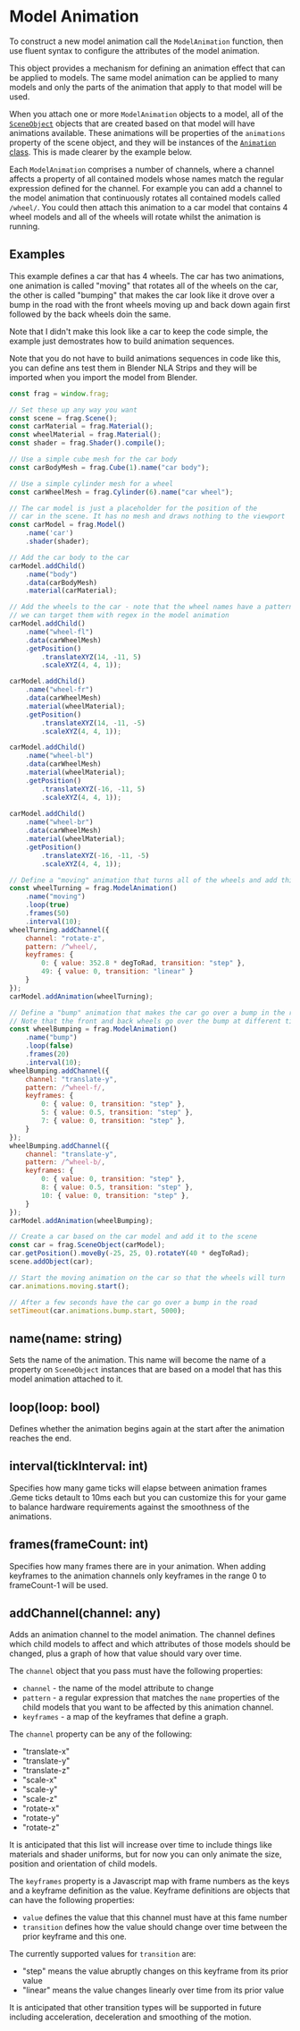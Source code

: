 # Model Animation
To construct a new model animation call the `ModelAnimation` function,
then use fluent syntax to configure the attributes of the model animation.

This object provides a mechanism for defining an animation effect that
can be applied to models. The same model animation can be applied to
many models and only the parts of the animation that apply to that
model will be used.

When you attach one or more `ModelAnimation` objects to a model, all of the
[`SceneObject`](scene-object.md) objects that are created based on that model 
will have animations available. These animations will be properties of 
the `animations` property of the scene object, and they will be instances of the 
[`Animation` class](animation.md). This is made clearer by the example below.

Each `ModelAnimation` comprises a number of channels, where a channel affects
a property of all contained models whose names match the regular expression
defined for the channel. For example you can add a channel to the model animation
that continuously rotates all contained models called `/wheel/`. You could then
attach this animation to a car model that contains 4 wheel models and all of the
wheels will rotate whilst the animation is running.

## Examples
This example defines a car that has 4 wheels. The car has two animations, one
animation is called "moving" that rotates all of the wheels on the car, the
other is called "bumping" that makes the car look like it drove over a bump
in the road with the front wheels moving up and back down again first followed 
by the back wheels doin the same.

Note that I didn't make this look like a car to keep the code simple, the example
just demostrates how to build animation sequences.

Note that you do not have to build animations sequences in code like this, you
can define ans test them in Blender NLA Strips and they will be imported when
you import the model from Blender.

```javascript
const frag = window.frag;

// Set these up any way you want
const scene = frag.Scene();
const carMaterial = frag.Material();
const wheelMaterial = frag.Material();
const shader = frag.Shader().compile();

// Use a simple cube mesh for the car body
const carBodyMesh = frag.Cube(1).name("car body");

// Use a simple cylinder mesh for a wheel
const carWheelMesh = frag.Cylinder(6).name("car wheel");

// The car model is just a placeholder for the position of the
// car in the scene. It has no mesh and draws nothing to the viewport
const carModel = frag.Model()
    .name('car')
    .shader(shader);

// Add the car body to the car
carModel.addChild()
    .name("body")
    .data(carBodyMesh)
    .material(carMaterial);

// Add the wheels to the car - note that the wheel names have a pattern so that
// we can target them with regex in the model animation
carModel.addChild()
    .name("wheel-fl")
    .data(carWheelMesh)
    .getPosition()
        .translateXYZ(14, -11, 5)
        .scaleXYZ(4, 4, 1));

carModel.addChild()
    .name("wheel-fr")
    .data(carWheelMesh)
    .material(wheelMaterial);
    .getPosition()
        .translateXYZ(14, -11, -5)
        .scaleXYZ(4, 4, 1));

carModel.addChild()
    .name("wheel-bl")
    .data(carWheelMesh)
    .material(wheelMaterial);
    .getPosition()
        .translateXYZ(-16, -11, 5)
        .scaleXYZ(4, 4, 1));
        
carModel.addChild()
    .name("wheel-br")
    .data(carWheelMesh)
    .material(wheelMaterial);
    .getPosition()
        .translateXYZ(-16, -11, -5)
        .scaleXYZ(4, 4, 1));

// Define a "moving" animation that turns all of the wheels and add this to the car model
const wheelTurning = frag.ModelAnimation()
    .name("moving")
    .loop(true)
    .frames(50)
    .interval(10);
wheelTurning.addChannel({
    channel: "rotate-z",
    pattern: /^wheel/,
    keyframes: {
        0: { value: 352.8 * degToRad, transition: "step" },
        49: { value: 0, transition: "linear" }
    }
});
carModel.addAnimation(wheelTurning);

// Define a "bump" animation that makes the car go over a bump in the road
// Note that the front and back wheels go over the bump at different times
const wheelBumping = frag.ModelAnimation()
    .name("bump")
    .loop(false)
    .frames(20)
    .interval(10);
wheelBumping.addChannel({
    channel: "translate-y",
    pattern: /^wheel-f/,
    keyframes: {
        0: { value: 0, transition: "step" },
        5: { value: 0.5, transition: "step" },
        7: { value: 0, transition: "step" },
    }
});
wheelBumping.addChannel({
    channel: "translate-y",
    pattern: /^wheel-b/,
    keyframes: {
        0: { value: 0, transition: "step" },
        8: { value: 0.5, transition: "step" },
        10: { value: 0, transition: "step" },
    }
});
carModel.addAnimation(wheelBumping);

// Create a car based on the car model and add it to the scene
const car = frag.SceneObject(carModel);
car.getPosition().moveBy(-25, 25, 0).rotateY(40 * degToRad);
scene.addObject(car);

// Start the moving animation on the car so that the wheels will turn
car.animations.moving.start();

// After a few seconds have the car go over a bump in the road
setTimeout(car.animations.bump.start, 5000);
```

## name(name: string)
Sets the name of the animation. This name will become the name of a
property on `SceneObject` instances that are based on a model that
has this model animation attached to it.

## loop(loop: bool)
Defines whether the animation begins again at the start after the
animation reaches the end.

## interval(tickInterval: int)
Specifies how many game ticks will elapse between animation frames .Geme 
ticks detault to 10ms each but you can customize this for your game to 
balance hardware requirements against the smoothness of the animations.

## frames(frameCount: int)
Specifies how many frames there are in your animation. When adding keyframes
to the animation channels only keyframes in the range 0 to frameCount-1 will
be used.

## addChannel(channel: any)
Adds an animation channel to the model animation. The channel defines
which child models to affect and which attributes of those models should
be changed, plus a graph of how that value should vary over time.

The `channel` object that you pass must have the following properties:
* `channel` - the name of the model attribute to change
* `pattern` - a regular expression that matches the `name` properties of
  the child models that you want to be affected by this animation channel.
* `keyframes` - a map of the keyframes that define a graph.

The `channel` property can be any of the following:
* "translate-x"
* "translate-y"
* "translate-z"
* "scale-x"
* "scale-y"
* "scale-z"
* "rotate-x"
* "rotate-y"
* "rotate-z"

It is anticipated that this list will increase over time to include
things like materials and shader uniforms, but for now you can only
animate the size, position and orientation of child models.

The `keyframes` property is a Javascript map with frame numbers as
the keys and a keyframe definition as the value. Keyframe definitions
are objects that can have the following properties:
* `value` defines the value that this channel must have at this fame number
* `transition` defines how the value should change over time between
  the prior keyframe and this one.

The currently supported values for `transition` are:
* "step" means the value abruptly changes on this keyframe from its prior value
* "linear" means the value changes linearly over time from its prior value

It is anticipated that other transition types will be supported in
future including acceleration, deceleration and smoothing of the motion.